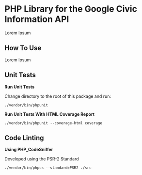 PHP Library for the Google Civic Information API
=====

Lorem Ipsum

How To Use
-----

Lorem Ipsum

Unit Tests
-----
**Run Unit Tests**

Change directory to the root of this package and run:

```
./vendor/bin/phpunit
```

**Run Unit Tests With HTML Coverage Report**

```
./vendor/bin/phpunit --coverage-html coverage
```

Code Linting
-----
**Using PHP_CodeSniffer**

Developed using the PSR-2 Standard

```
./vendor/bin/phpcs --standard=PSR2 ./src
```
